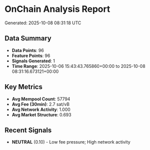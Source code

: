 # OnChain Analysis Report
Generated: 2025-10-08 08:31:18 UTC

## Data Summary
- **Data Points**: 96
- **Feature Points**: 96
- **Signals Generated**: 1
- **Time Range**: 2025-10-06 15:43:43.765860+00:00 to 2025-10-08 08:31:16.673121+00:00

## Key Metrics
- **Avg Mempool Count**: 57794
- **Avg Fee (30min)**: 2.7 sat/vB
- **Avg Network Activity**: 1.000
- **Avg Market Structure**: 0.693

## Recent Signals
- **NEUTRAL** (0.10) - Low fee pressure; High network activity
